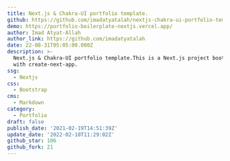 ```yaml
---
title: Next.js & Chakra-UI portfolio template.
github: https://github.com/imadatyatalah/nextjs-chakra-ui-portfolio-template
demo: https://portfolio-boilerplate-nextjs.vercel.app/
author: Imad Atyat-Allah
author_link: https://github.com/imadatyatalah
date: 22-08-31T05:05:00.000Z
description: >-
  Next.js & Chakra-UI portfolio template.This is a Next.js project bootstrapped
  with create-next-app.
ssg:
  - Nextjs
css:
  - Bootstrap
cms:
  - Markdown
category:
  - Portfolio
draft: false
publish_date: '2021-02-19T14:51:39Z'
update_date: '2022-02-10T11:29:02Z'
github_star: 106
github_fork: 21
---
```



